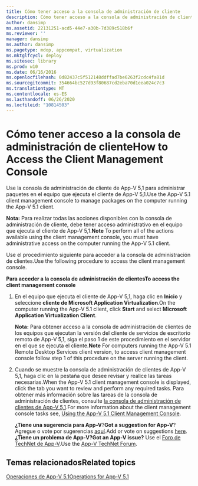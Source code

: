 ```yaml
---
title: Cómo tener acceso a la consola de administración de cliente
description: Cómo tener acceso a la consola de administración de cliente
author: dansimp
ms.assetid: 22131251-acd5-44e7-a30b-7d389c518b6f
ms.reviewer: ''
manager: dansimp
ms.author: dansimp
ms.pagetype: mdop, appcompat, virtualization
ms.mktglfcycl: deploy
ms.sitesec: library
ms.prod: w10
ms.date: 06/16/2016
ms.openlocfilehash: 0d82437c5f512148ddffad7be6263f2cdc4fa81d
ms.sourcegitcommit: 354664bc527d93f80687cd2eba70d1eea024c7c3
ms.translationtype: MT
ms.contentlocale: es-ES
ms.lasthandoff: 06/26/2020
ms.locfileid: "10814503"
---
```

# <span data-ttu-id="cc2c3-103">Cómo tener acceso a la consola de administración de cliente</span><span class="sxs-lookup"><span data-stu-id="cc2c3-103">How to Access the Client Management Console</span></span>


<span data-ttu-id="cc2c3-104">Use la consola de administración de cliente de App-V 5,1 para administrar paquetes en el equipo que ejecuta el cliente de App-V 5,1.</span><span class="sxs-lookup"><span data-stu-id="cc2c3-104">Use the App-V 5.1 client management console to manage packages on the computer running the App-V 5.1 client.</span></span>

<span data-ttu-id="cc2c3-105">**Nota:**  Para realizar todas las acciones disponibles con la consola de administración de cliente, debe tener acceso administrativo en el equipo que ejecuta el cliente de App-V 5,1.</span><span class="sxs-lookup"><span data-stu-id="cc2c3-105">**Note** To perform all of the actions available using the client management console, you must have administrative access on the computer running the App-V 5.1 client.</span></span>

 

<span data-ttu-id="cc2c3-106">Use el procedimiento siguiente para acceder a la consola de administración de clientes.</span><span class="sxs-lookup"><span data-stu-id="cc2c3-106">Use the following procedure to access the client management console.</span></span>

**<span data-ttu-id="cc2c3-107">Para acceder a la consola de administración de clientes</span><span class="sxs-lookup"><span data-stu-id="cc2c3-107">To access the client management console</span></span>**

1.  <span data-ttu-id="cc2c3-108">En el equipo que ejecuta el cliente de App-V 5,1, haga clic en **Inicio** y seleccione **cliente de Microsoft Application Virtualization**.</span><span class="sxs-lookup"><span data-stu-id="cc2c3-108">On the computer running the App-V 5.1 client, click **Start** and select **Microsoft Application Virtualization Client**.</span></span>

    <span data-ttu-id="cc2c3-109">**Nota:**  Para obtener acceso a la consola de administración de clientes de los equipos que ejecutan la versión del cliente de servicios de escritorio remoto de App-V 5,1, siga el paso 1 de este procedimiento en el servidor en el que se ejecuta el cliente.</span><span class="sxs-lookup"><span data-stu-id="cc2c3-109">**Note** For computers running the App-V 5.1 Remote Desktop Services client version, to access client management console follow step 1 of this procedure on the server running the client.</span></span>

     

2.  <span data-ttu-id="cc2c3-110">Cuando se muestre la consola de administración de clientes de App-V 5,1, haga clic en la pestaña que desee revisar y realice las tareas necesarias.</span><span class="sxs-lookup"><span data-stu-id="cc2c3-110">When the App-V 5.1 client management console is displayed, click the tab you want to review and perform any required tasks.</span></span> <span data-ttu-id="cc2c3-111">Para obtener más información sobre las tareas de la consola de administración de clientes, consulte [la consola de administración de clientes de App-V 5,1](using-the-app-v-51-client-management-console.md).</span><span class="sxs-lookup"><span data-stu-id="cc2c3-111">For more information about the client management console tasks see, [Using the App-V 5.1 Client Management Console](using-the-app-v-51-client-management-console.md).</span></span>

    <span data-ttu-id="cc2c3-112">**¿Tiene una sugerencia para App-V**?</span><span class="sxs-lookup"><span data-stu-id="cc2c3-112">**Got a suggestion for App-V**?</span></span> <span data-ttu-id="cc2c3-113">Agregue o vote por sugerencias [aquí](http://appv.uservoice.com/forums/280448-microsoft-application-virtualization).</span><span class="sxs-lookup"><span data-stu-id="cc2c3-113">Add or vote on suggestions [here](http://appv.uservoice.com/forums/280448-microsoft-application-virtualization).</span></span> **<span data-ttu-id="cc2c3-114">¿Tiene un problema de App-V?</span><span class="sxs-lookup"><span data-stu-id="cc2c3-114">Got an App-V issue?</span></span>** <span data-ttu-id="cc2c3-115">Use el [Foro de TechNet de App-V](https://social.technet.microsoft.com/Forums/home?forum=mdopappv).</span><span class="sxs-lookup"><span data-stu-id="cc2c3-115">Use the [App-V TechNet Forum](https://social.technet.microsoft.com/Forums/home?forum=mdopappv).</span></span>

## <span data-ttu-id="cc2c3-116">Temas relacionados</span><span class="sxs-lookup"><span data-stu-id="cc2c3-116">Related topics</span></span>


[<span data-ttu-id="cc2c3-117">Operaciones de App-V 5.1</span><span class="sxs-lookup"><span data-stu-id="cc2c3-117">Operations for App-V 5.1</span></span>](operations-for-app-v-51.md)

 

 





